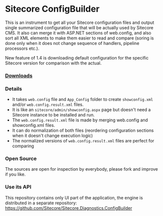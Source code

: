 # Sitecore ConfigBuilder

This is an instrument to get all your Sitecore configuration files and output single summarized configuration file that will be actually used by Sitecore CMS. It also can merge it with ASP.NET sections of web.config, and also sort all XML elements to make them easier to read and compare (soring is done only when it does not change sequence of handlers, pipeline processors etc.). 

New feature of 1.4 is downloading default configuration for the specific Sitecore version for comparison with the actual.

### [Downloads](https://github.com/Sitecore/Sitecore-Config-Builder/releases)

### Details

* It takes `web.config` file and `App_Config` folder to create `showconfig.xml` and/or `web.config.result.xml` files.
* It is like an `sitecore/admin/showconfig.aspx` page but doesn't need a Sitecore instance to be installed and run.
* The `web.config.result.xml` file is made by merging web.config and showconfig.xml files.
* It can do normalization of both files (reordering configuration sections when it doesn't change execution logic)
* The normalized versions of `web.config.result.xml` files are perfect for comparing 

### Open Source

The sources are open for inspection by everybody, please fork and improve if you like. 

### Use its API

This repository contains only UI part of the application, the engine is distributed in a separate repository:
https://github.com/Sitecore/Sitecore.Diagnostics.ConfigBuilder
